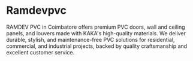 # Ramdevpvc
RAMDEV PVC in Coimbatore offers premium PVC doors, wall and ceiling panels, and louvers made with KAKA's high-quality materials. We deliver durable, stylish, and maintenance-free PVC solutions for residential, commercial, and industrial projects, backed by quality craftsmanship and excellent customer service.
